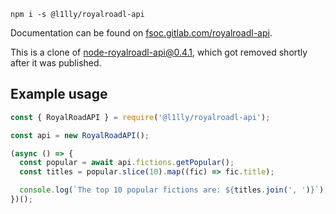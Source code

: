 ```
npm i -s @l1lly/royalroadl-api
```

Documentation can be found on [fsoc.gitlab.com/royalroadl-api](https://fsoc.gitlab.io/royalroadl-api/classes/royalroadapi.html).

This is a clone of [node-royalroadl-api@0.4.1](https://github.com/LW2904/node-royalroadl-api/tree/b1f98341551119f2b8423f5ec5f7e17a2423c6fb), which got removed shortly after it was published.

## Example usage

```javascript
const { RoyalRoadAPI } = require('@l1lly/royalroadl-api');

const api = new RoyalRoadAPI();

(async () => {
  const popular = await api.fictions.getPopular();
  const titles = popular.slice(10).map((fic) => fic.title);

  console.log(`The top 10 popular fictions are: ${titles.join(', ')}`);
})();
```